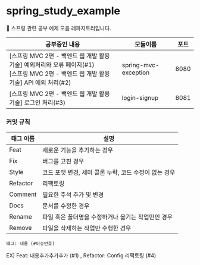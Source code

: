 # spring_study_example
🌿 스프링 관련 공부 예제 모음 레파지토리입니다.


|공부중인 내용|모듈이름|포트|
|---|---|---|
|[스프링 MVC 2편 - 백엔드 웹 개발 활용 기술] 예외처리와 오류 페이지(#1)<br>[스프링 MVC 2편 - 백엔드 웹 개발 활용 기술] API 예외 처리(#2)|spring-mvc-exception|8080|
|[스프링 MVC 2편 - 백엔드 웹 개발 활용 기술] 로그인 처리(#3)|login-signup|8081|


### 커밋 규칙
|태그 이름|설명|
|---|---|
|Feat|새로운 기능을 추가하는 경우|
|Fix|버그를 고친 경우|
|Style|코드 포맷 변경, 세미 콜론 누락, 코드 수정이 없는 경우|
|Refactor|리팩토링|
|Comment|필요한 주석 추가 및 변경|
|Docs|문서를 수정한 경우|
|Rename|파일 혹은 폴더명을 수정하거나 옮기는 작업만인 경우|
|Remove|파일을 삭제하는 작업만 수행한 경우|

`태그: 내용 (#이슈번호)`<br>

EX) Feat: 내용추가추가추가 (#1) , Refactor: Config 리팩토링 (#4)
